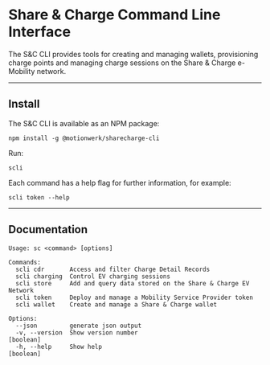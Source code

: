 # Share & Charge Command Line Interface

The S&C CLI provides tools for creating and managing wallets, provisioning charge points and managing charge sessions on the Share & Charge e-Mobility network.

---

## Install

The S&C CLI is available as an NPM package:

```
npm install -g @motionwerk/sharecharge-cli
```

Run:

```
scli
```

Each command has a help flag for further information, for example:

```
scli token --help
```

---

## Documentation

```
Usage: sc <command> [options]

Commands:
  scli cdr       Access and filter Charge Detail Records
  scli charging  Control EV charging sessions
  scli store     Add and query data stored on the Share & Charge EV Network
  scli token     Deploy and manage a Mobility Service Provider token
  scli wallet    Create and manage a Share & Charge wallet

Options:
  --json         generate json output
  -v, --version  Show version number                                   [boolean]
  -h, --help     Show help                                             [boolean]
```